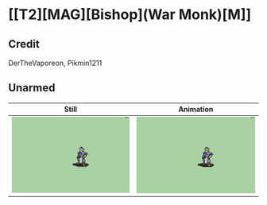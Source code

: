 # [\[T2\]\[MAG\]\[Bishop\]\(War Monk\)\[M\]]

## Credit

DerTheVaporeon, Pikmin1211
	
## Unarmed

| Still | Animation |
| :---: | :-------: |
| ![Unarmed still](./Unarmed_000.png) | ![Unarmed animation](./Unarmed.gif) |
